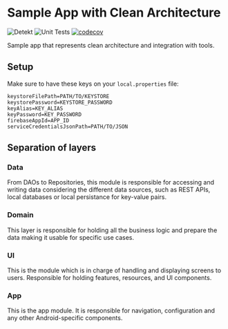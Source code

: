# Sample App with Clean Architecture 

![Detekt](https://github.com/efrenospino/spot-app/actions/workflows/detekt.yml/badge.svg)
![Unit Tests](https://github.com/efrenospino/spot-app/actions/workflows/test.yml/badge.svg)
[![codecov](https://codecov.io/gh/efrenospino/spot-app/branch/main/graph/badge.svg?token=SNPZSZETRH)](https://codecov.io/gh/efrenospino/spot-app)

Sample app that represents clean architecture and integration with tools.

## Setup

Make sure to have these keys on your `local.properties` file:

```
keystoreFilePath=PATH/TO/KEYSTORE
keystorePassword=KEYSTORE_PASSWORD
keyAlias=KEY_ALIAS
keyPassword=KEY_PASSWORD
firebaseAppId=APP_ID
serviceCredentialsJsonPath=PATH/TO/JSON
```

## Separation of layers

### Data
From DAOs to Repositories, this module is responsible for accessing and writing data considering the different data sources, such as REST APIs, local databases or local persistance for key-value pairs.

### Domain
This layer is responsible for holding all the business logic and prepare the data making it usable for specific use cases.

### UI
This is the module which is in charge of handling and displaying screens to users. Responsible for holding features, resources, and UI components.

### App
This is the app module. It is responsible for navigation, configuration and any other Android-specific components.
